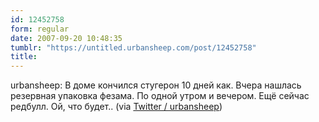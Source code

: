 ```yaml
---
id: 12452758
form: regular
date: 2007-09-20 10:48:35
tumblr: "https://untitled.urbansheep.com/post/12452758"
title:
---
```


<p>urbansheep: В доме кончился стугерон 10 дней как. Вчера нашлась резервная упаковка фезама. По одной утром и вечером. Ещё сейчас редбулл. Ой, что будет.. (via <a href="http://twitter.com/urbansheep/statuses/281003042">Twitter / urbansheep</a>)</p>


